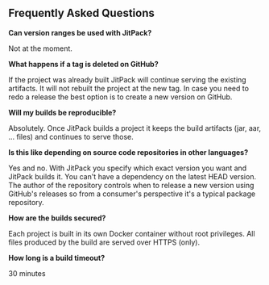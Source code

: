 Frequently Asked Questions
-

**Can version ranges be used with JitPack?**

Not at the moment. 

**What happens if a tag is deleted on GitHub?**

If the project was already built JitPack will continue serving the existing artifacts. It will not rebuilt the project at the new tag. 
In case you need to redo a release the best option is to create a new version on GitHub.

**Will my builds be reproducible?**

Absolutely. Once JitPack builds a project it keeps the build artifacts (jar, aar, ... files) and continues to serve those.

**Is this like depending on source code repositories in other languages?**

Yes and no. With JitPack you specify which exact version you want and JitPack builds it. You can't have a dependency on the latest HEAD version. The author of the repository controls when to release a new version using GitHub's releases so from a consumer's perspective it's a typical package repository.

**How are the builds secured?**

Each project is built in its own Docker container without root privileges. All files produced by the build are served over HTTPS (only). 

**How long is a build timeout?**

30 minutes

